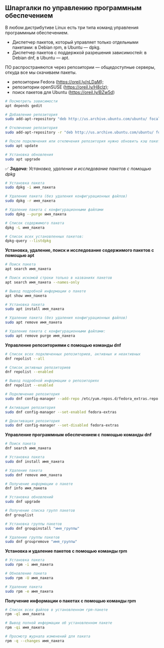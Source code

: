 ## Шпаргалки по управлению программным обеспечением

В любом дистрибутиве Linux есть три типа команд управления программным обеспечением.

- Диспетчер пакетов, который управляет только отдельными пакетами: в Debian rpm, в Ubuntu — dpkg.
- Диспетчер пакетов с поддержкой разрешения зависимостей: в Debian dnf, в Ubuntu — apt.

ПО распространяются через репозитории — общедоступные серверы, откуда все мы скачиваем пакеты.

- репозитории Fedora (https://oreil.ly/nLDaM);
- репозитории openSUSE (https://oreil.ly/H8clz);
- поиск пакетов для Ubuntu (https://oreil.ly/BZw5d)


```bash
# Посмотреть зависимости
apt depends gedit

# Добавление репозитория
sudo add-apt-repository "deb http://us.archive.ubuntu.com/ubuntu/ focal universe multiverse"

# Отключение репозитория
sudo add-apt-repository -r "deb http://us.archive.ubuntu.com/ubuntu/ focal universe multiverse"

# После подключения или отключения репозитория нужно обновить кэш пакетов
sudo apt update

# Установка обновления
sudo apt upgrade
```


:white_check_mark: _**Задача:** <a name='1'>Установка, удаление и исследование пакетов с помощью dpkg</a>_

```bash
# Установка пакета
sudo dpkg -i имя_пакета

# Удаление пакета (без удаления конфигурационных файлов)
sudo dpkg -r имя_пакета

# Удаление пакета с конфигурационными файлами
sudo dpkg --purge имя_пакета

# Список содержимого пакета
dpkg -L имя_пакета

# Список всех установленных пакетов:
dpkg-query --listdpkg
```


**Установка, удаление, поиск и исследование содержимого пакетов с помощью apt**

```bash
# Поиск пакета
apt search имя_пакета

# Поиск искомой строки только в названиях пакетов
apt search имя_пакета --names-only

# Вывод подробной информации о пакете
apt show имя_пакета

# Установка пакета
sudo apt install имя_пакета

# Удаление пакета (без удаления конфигурационных файлов)
sudo apt remove имя_пакета

# Удаление пакета с конфигурационными файлами:
sudo apt remove purge имя_пакета
```


**Управление репозиториями с помощью команды dnf**

```bash
# Список всех подключенных репозиториев, активных и неактивных
dnf repolist --all

# Список активных репозиториев
dnf repolist --enabled

# Вывод подробной информации о репозиториях
dnf repolist --enabled

# Подключение репозитория
sudo dnf config-manager --add-repo /etc/yum.repos.d/fedora_extras.repo

# Активация репозитория
sudo dnf config-manager --set-enabled fedora-extras

# Деактивация репозитория
sudo dnf config-manager --set-disabled fedora-extras
```


**Управление программным обеспечением с помощью команды dnf**

```bash
# Поиск пакета
dnf search имя_пакета

# Установка пакета
sudo dnf install имя_пакета

# Удаление пакета
sudo dnf remove имя_пакета

# Получение информации о пакете
dnf info имя_пакета

# Установка обновлений
sudo dnf upgrade

# Получение списка групп пакетов
dnf grouplist

# Установка группы пакетов
sudo dnf groupinstall "имя_группы"

# Удаление группы пакетов
sudo dnf groupremove "имя_группы"
```


**Установка и удаление пакетов с помощью команды rpm**

```bash
# Установка пакета
sudo rpm -i имя_пакета

# Обновление пакета
sudo rpm -U имя_пакета

# Удаление пакета
sudo rpm -e имя_пакета
```



**Получение информации о пакетах с помощью команды rpm**

```bash
# Список всех файлов в установленном rpm-пакете
rpm -ql имя_пакета

# Вывод полной информации об установленном пакете
rpm -qi имя_пакета

# Просмотр журнала изменений для пакета
rpm -q --changes имя_пакета
```
